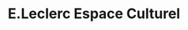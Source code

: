 ---
title: "E.Leclerc Espace Culturel"
url: /perpignan/e-leclerc-espace-culturel/
shop: électronique
---